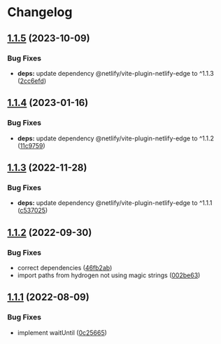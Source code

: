 # Changelog

## [1.1.5](https://github.com/netlify/hydrogen-platform/compare/hydrogen-platform-v1.1.4...hydrogen-platform-v1.1.5) (2023-10-09)


### Bug Fixes

* **deps:** update dependency @netlify/vite-plugin-netlify-edge to ^1.1.3 ([2cc6efd](https://github.com/netlify/hydrogen-platform/commit/2cc6efddbe8b5f37e80d970851a19453283f2ae4))

## [1.1.4](https://github.com/netlify/hydrogen-platform/compare/hydrogen-platform-v1.1.3...hydrogen-platform-v1.1.4) (2023-01-16)


### Bug Fixes

* **deps:** update dependency @netlify/vite-plugin-netlify-edge to ^1.1.2 ([11c9759](https://github.com/netlify/hydrogen-platform/commit/11c9759cc1563850a4384a1f4eee38e575d06eb1))

## [1.1.3](https://github.com/netlify/hydrogen-platform/compare/hydrogen-platform-v1.1.2...hydrogen-platform-v1.1.3) (2022-11-28)


### Bug Fixes

* **deps:** update dependency @netlify/vite-plugin-netlify-edge to ^1.1.1 ([c537025](https://github.com/netlify/hydrogen-platform/commit/c537025a062c848b1d6c3b4de36637a01ebe59cd))

## [1.1.2](https://github.com/netlify/hydrogen-platform/compare/hydrogen-platform-v1.1.1...hydrogen-platform-v1.1.2) (2022-09-30)


### Bug Fixes

* correct dependencies ([46fb2ab](https://github.com/netlify/hydrogen-platform/commit/46fb2abfa369bc59484017e83744f0070cc23d28))
* import paths from hydrogen not using magic strings ([002be63](https://github.com/netlify/hydrogen-platform/commit/002be636d8907e23e4a8713092c768b00309e318))

## [1.1.1](https://github.com/netlify/hydrogen-platform/compare/hydrogen-platform-v1.1.0...hydrogen-platform-v1.1.1) (2022-08-09)


### Bug Fixes

* implement waitUntil ([0c25665](https://github.com/netlify/hydrogen-platform/commit/0c256654a39526013c969b838ab32769299a9177))
